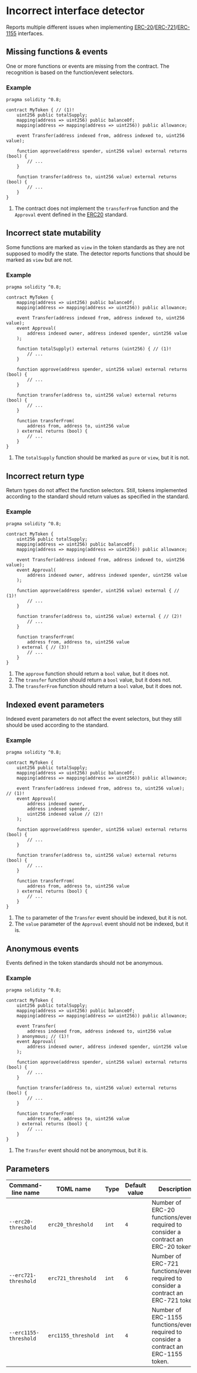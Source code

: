 # Incorrect interface detector

Reports multiple different issues when implementing [ERC-20](https://eips.ethereum.org/EIPS/eip-20)/[ERC-721](https://eips.ethereum.org/EIPS/eip-721)/[ERC-1155](https://eips.ethereum.org/EIPS/eip-1155) interfaces.

## Missing functions & events

One or more functions or events are missing from the contract. The recognition is based on the function/event selectors.

### Example

```solidity hl_lines="3" linenums="1"
pragma solidity ^0.8;

contract MyToken { // (1)!
    uint256 public totalSupply;
    mapping(address => uint256) public balanceOf;
    mapping(address => mapping(address => uint256)) public allowance;

    event Transfer(address indexed from, address indexed to, uint256 value);

    function approve(address spender, uint256 value) external returns (bool) {
        // ...
    }
    
    function transfer(address to, uint256 value) external returns (bool) {
        // ...
    }
}
```

1. The contract does not implement the `transferFrom` function and the `Approval` event defined in the [ERC20](https://eips.ethereum.org/EIPS/eip-20) standard.

## Incorrect state mutability

Some functions are marked as `view` in the token standards as they are not supposed to modify the state.
The detector reports functions that should be marked as `view` but are not.

### Example

```solidity hl_lines="12" linenums="1"
pragma solidity ^0.8;

contract MyToken {
    mapping(address => uint256) public balanceOf;
    mapping(address => mapping(address => uint256)) public allowance;
    
    event Transfer(address indexed from, address indexed to, uint256 value);
    event Approval(
        address indexed owner, address indexed spender, uint256 value
    );
    
    function totalSupply() external returns (uint256) { // (1)!
        // ...
    }
    
    function approve(address spender, uint256 value) external returns (bool) {
        // ...
    }
    
    function transfer(address to, uint256 value) external returns (bool) {
        // ...
    }
    
    function transferFrom(
        address from, address to, uint256 value
    ) external returns (bool) {
        // ...
    }
}
```

1. The `totalSupply` function should be marked as `pure` or `view`, but it is not.

## Incorrect return type

Return types do not affect the function selectors. Still, tokens implemented according to the standard should return values as specified in the standard.

### Example

```solidity hl_lines="13 17 23" linenums="1"
pragma solidity ^0.8;

contract MyToken {
    uint256 public totalSupply;
    mapping(address => uint256) public balanceOf;
    mapping(address => mapping(address => uint256)) public allowance;
    
    event Transfer(address indexed from, address indexed to, uint256 value);
    event Approval(
        address indexed owner, address indexed spender, uint256 value
    );

    function approve(address spender, uint256 value) external { // (1)!
        // ...
    }

    function transfer(address to, uint256 value) external { // (2)!
        // ...
    }
    
    function transferFrom(
        address from, address to, uint256 value
    ) external { // (3)!
        // ...
    }
}
```

1. The `approve` function should return a `bool` value, but it does not.
2. The `transfer` function should return a `bool` value, but it does not.
3. The `transferFrom` function should return a `bool` value, but it does not.

## Indexed event parameters

Indexed event parameters do not affect the event selectors, but they still should be used according to the standard.

### Example

```solidity hl_lines="8 12" linenums="1"
pragma solidity ^0.8;

contract MyToken {
    uint256 public totalSupply;
    mapping(address => uint256) public balanceOf;
    mapping(address => mapping(address => uint256)) public allowance;
    
    event Transfer(address indexed from, address to, uint256 value); // (1)!
    event Approval(
        address indexed owner,
        address indexed spender,
        uint256 indexed value // (2)!
    );
    
    function approve(address spender, uint256 value) external returns (bool) {
        // ...
    }
    
    function transfer(address to, uint256 value) external returns (bool) {
        // ...
    }
    
    function transferFrom(
        address from, address to, uint256 value
    ) external returns (bool) {
        // ...
    }
}
```

1. The `to` parameter of the `Transfer` event should be indexed, but it is not.
2. The `value` parameter of the `Approval` event should not be indexed, but it is.

## Anonymous events

Events defined in the token standards should not be anonymous.

### Example

```solidity hl_lines="10" linenums="1"
pragma solidity ^0.8;

contract MyToken {
    uint256 public totalSupply;
    mapping(address => uint256) public balanceOf;
    mapping(address => mapping(address => uint256)) public allowance;
    
    event Transfer(
        address indexed from, address indexed to, uint256 value
    ) anonymous; // (1)!
    event Approval(
        address indexed owner, address indexed spender, uint256 value
    );
    
    function approve(address spender, uint256 value) external returns (bool) {
        // ...
    }
    
    function transfer(address to, uint256 value) external returns (bool) {
        // ...
    }
    
    function transferFrom(
        address from, address to, uint256 value
    ) external returns (bool) {
        // ...
    }
}
```

1. The `Transfer` event should not be anonymous, but it is.

## Parameters

| Command-line name                  | TOML name                        | Type  | Default value | Description                                                                            |
|------------------------------------|----------------------------------|-------|---------------|----------------------------------------------------------------------------------------|
| <nobr>`--erc20-threshold`</nobr>   | <nobr>`erc20_threshold`</nobr>   | `int` | `4`           | Number of ERC-20 functions/events required to consider a contract an ERC-20 token.     |
| <nobr>`--erc721-threshold`</nobr>  | <nobr>`erc721_threshold`</nobr>  | `int` | `6`           | Number of ERC-721 functions/events required to consider a contract an ERC-721 token.   |
| <nobr>`--erc1155-threshold`</nobr> | <nobr>`erc1155_threshold`</nobr> | `int` | `4`           | Number of ERC-1155 functions/events required to consider a contract an ERC-1155 token. |
